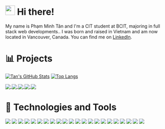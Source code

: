 # <img src="https://raw.githubusercontent.com/phamminhtan2002/phamminhtan2002/main/wave.gif" width="30px" height="30px" /> Hi there!

My name is Phạm Minh Tân and I'm a CIT student at BCIT, majoring in full stack
web developments.. I was born and raised in Vietnam and am now located in
Vancouver, Canada. You can find me on
<a href="https://www.linkedin.com/in/phamminhtan/" target="_blank" rel="noreferrer">LinkedIn</a>.

# 📊 Projects

[![Tan's GitHub Stats](https://github-readme-stats.vercel.app/api?username=phamminhtan2002&hide=issues&theme=yeblu&count_private=true&show_icons=true)](https://github.com/phamminhtan2002)
[![Top Langs](https://github-readme-stats.vercel.app/api/top-langs/?username=phamminhtan2002&theme=yeblu&layout=compact)](https://github.com/phamminhtan2002)

<a href="https://github.com/phamminhtan2002/tiktok-typescript">
  <img align="center" src="https://github-readme-stats.vercel.app/api/pin/?username=phamminhtan2002&repo=tiktok-typescript&theme=algolia" />
</a>
<a href="https://github.com/phamminhtan2002/airbnb-nextjs">
  <img align="center" src="https://github-readme-stats.vercel.app/api/pin/?username=phamminhtan2002&repo=airbnb-nextjs&theme=algolia" />
</a>
<a href="https://github.com/phamminhtan2002/twitter-blockchain">
  <img align="center" src="https://github-readme-stats.vercel.app/api/pin/?username=phamminhtan2002&repo=twitter-blockchain&theme=algolia" />
</a>
<a href="https://github.com/phamminhtan2002/secret_msg_c">
  <img align="center" src="https://github-readme-stats.vercel.app/api/pin/?username=phamminhtan2002&repo=secret_msg_c&theme=algolia" />
</a>
<a href="https://github.com/udaychhina/acit2911">
  <img align="center" src="https://github-readme-stats.vercel.app/api/pin/?username=udaychhina&repo=acit2911&theme=algolia" />
</a>

# 🔧 Technologies and Tools

![](https://img.shields.io/badge/OS-Linux-informational?style=flat&logo=linux&logoColor=white&color=2bbc8a)
![](https://img.shields.io/badge/OS-Windows_Server-informational?style=flat&logo=windows&logoColor=white&color=2bbc8a)
![](https://img.shields.io/badge/Tool-WordPress-informational?style=flat&logo=wordpress&logoColor=white&color=29d672)
![](https://img.shields.io/badge/Tool-MySQL-informational?style=flat&logo=mysql&logoColor=white&color=29d672)
![](https://img.shields.io/badge/Tool-Docker-informational?style=flat&logo=docker&logoColor=white&color=29d672)
![](https://img.shields.io/badge/Tool-Jenkins-informational?style=flat&logo=jenkins&logoColor=white&color=29d672)
![](https://img.shields.io/badge/Tool-VMware-informational?style=flat&logo=vmware&logoColor=white&color=29d672)
![](https://img.shields.io/badge/Tool-Virtual_Box-informational?style=flat&logo=virtualbox&logoColor=white&color=29d672)
![](https://img.shields.io/badge/Shell-Bash-informational?style=flat&logo=gnu-bash&logoColor=white&color=27d886)
![](https://img.shields.io/badge/Shell-Git-informational?style=flat&logo=git&logoColor=white&color=27d886)
![](https://img.shields.io/badge/Editor-VS_Code-informational?style=flat&logo=visualstudiocode&logoColor=white&color=22dd77)
![](https://img.shields.io/badge/Editor-Vim-informational?style=flat&logo=vim&logoColor=white&color=22dd77)
![](https://img.shields.io/badge/Framework-React-informational?style=flat&logo=react&logoColor=white&color=20df65)
![](https://img.shields.io/badge/Framework-Next.js-informational?style=flat&logo=nextdotjs&logoColor=white&color=20df65)
![](https://img.shields.io/badge/CSSFramework-TailwindCSS-informational?style=flat&logo=tailwindcss&logoColor=white&color=20df65)
![](https://img.shields.io/badge/Code-TypeScript-informational?style=flat&logo=typescript&logoColor=white&color=1be450)
![](https://img.shields.io/badge/Code-JavaScript-informational?style=flat&logo=javascript&logoColor=white&color=1be450)
![](https://img.shields.io/badge/Code-HTML-informational?style=flat&logo=html5&logoColor=white&color=1be450)
![](https://img.shields.io/badge/Code-CSS-informational?style=flat&logo=css3&logoColor=white&color=1be450)
![](https://img.shields.io/badge/Code-Python-informational?style=flat&logo=python&logoColor=white&color=1be450)
![](https://img.shields.io/badge/Cloud-Digital_Ocean-informational?style=flat&logo=digitalocean&logoColor=white&color=14eb54)
![](https://img.shields.io/badge/Cloud-Amazon_Web_Services-informational?style=flat&logo=amazonaws&logoColor=white&color=14eb54)
